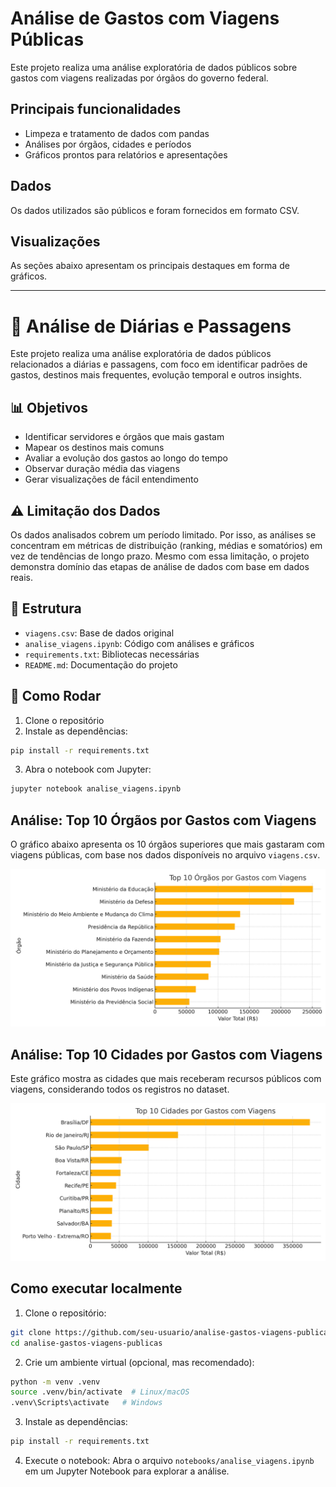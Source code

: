 # Análise de Gastos com Viagens Públicas

Este projeto realiza uma análise exploratória de dados públicos sobre gastos com viagens realizadas por órgãos do governo federal.

## Principais funcionalidades
- Limpeza e tratamento de dados com pandas
- Análises por órgãos, cidades e períodos
- Gráficos prontos para relatórios e apresentações

## Dados
Os dados utilizados são públicos e foram fornecidos em formato CSV.

## Visualizações
As seções abaixo apresentam os principais destaques em forma de gráficos.

---
# 🧳 Análise de Diárias e Passagens

Este projeto realiza uma análise exploratória de dados públicos relacionados a diárias e passagens, com foco em identificar padrões de gastos, destinos mais frequentes, evolução temporal e outros insights.

## 📊 Objetivos

- Identificar servidores e órgãos que mais gastam
- Mapear os destinos mais comuns
- Avaliar a evolução dos gastos ao longo do tempo
- Observar duração média das viagens
- Gerar visualizações de fácil entendimento

## ⚠️ Limitação dos Dados

Os dados analisados cobrem um período limitado. Por isso, as análises se concentram em métricas de distribuição (ranking, médias e somatórios) em vez de tendências de longo prazo. Mesmo com essa limitação, o projeto demonstra domínio das etapas de análise de dados com base em dados reais.

## 📁 Estrutura

- `viagens.csv`: Base de dados original
- `analise_viagens.ipynb`: Código com análises e gráficos
- `requirements.txt`: Bibliotecas necessárias
- `README.md`: Documentação do projeto

## 🚀 Como Rodar

1. Clone o repositório
2. Instale as dependências:
```bash
pip install -r requirements.txt
```
3. Abra o notebook com Jupyter:
```bash
jupyter notebook analise_viagens.ipynb
```

## Análise: Top 10 Órgãos por Gastos com Viagens

O gráfico abaixo apresenta os 10 órgãos superiores que mais gastaram com viagens públicas, com base nos dados disponíveis no arquivo `viagens.csv`.

![Top 10 Órgãos por Gastos com Viagens](images/top10_orgaos.png)

## Análise: Top 10 Cidades por Gastos com Viagens

Este gráfico mostra as cidades que mais receberam recursos públicos com viagens, considerando todos os registros no dataset.

![Top 10 Cidades por Gastos com Viagens](images/top10_cidades.png)

## Como executar localmente

1. Clone o repositório:
```bash
git clone https://github.com/seu-usuario/analise-gastos-viagens-publicas.git
cd analise-gastos-viagens-publicas
```

2. Crie um ambiente virtual (opcional, mas recomendado):
```bash
python -m venv .venv
source .venv/bin/activate  # Linux/macOS
.venv\Scripts\activate   # Windows
```

3. Instale as dependências:
```bash
pip install -r requirements.txt
```

4. Execute o notebook:
Abra o arquivo `notebooks/analise_viagens.ipynb` em um Jupyter Notebook para explorar a análise.
